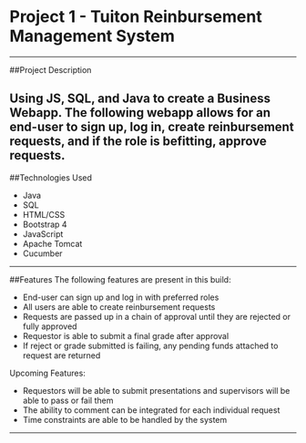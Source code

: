 # Project 1 - Tuiton Reinbursement Management System
---
##Project Description

**Using JS, SQL, and Java to create a Business Webapp.**
The following webapp allows for an end-user to sign up, log in, create reinbursement requests, and if the role is befitting, approve requests. 
---
##Technologies Used
- Java
- SQL
- HTML/CSS
- Bootstrap 4
- JavaScript
- Apache Tomcat
- Cucumber
---
##Features
The following features are present in this build:
- End-user can sign up and log in with preferred roles
- All users are able to create reinbursement requests
- Requests are passed up in a chain of approval until they are rejected or fully approved
- Requestor is able to submit a final grade after approval
- If reject or grade submitted is failing, any pending funds attached to request are returned

Upcoming Features:
- Requestors will be able to submit presentations and supervisors will be able to pass or fail them
- The ability to comment can be integrated for each individual request
- Time constraints are able to be handled by the system

---

